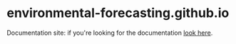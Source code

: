 # environmental-forecasting.github.io

Documentation site: if you're looking for the documentation [look here](https://environmental-forecasting.github.io).
